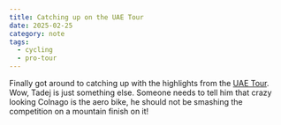 ```yaml
---
title: Catching up on the UAE Tour
date: 2025-02-25
category: note
tags:
  - cycling
  - pro-tour
---
```


Finally got around to catching up with the highlights from the [UAE Tour](https://www.theuaetour.com/).
Wow, Tadej is just something else. Someone needs to tell him that crazy looking Colnago is the aero bike, he should not be smashing the competition on a mountain finish on it!
